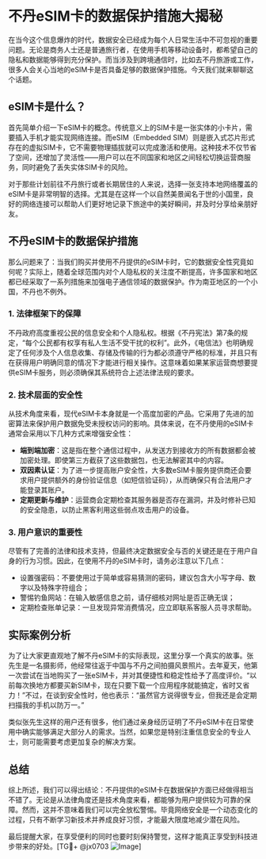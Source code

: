 # 不丹eSIM卡的数据保护措施大揭秘

在当今这个信息爆炸的时代，数据安全已经成为每个人日常生活中不可忽视的重要问题。无论是商务人士还是普通旅行者，在使用手机等移动设备时，都希望自己的隐私和数据能够得到充分保护。而当涉及到跨境通信时，比如去不丹旅游或工作，很多人会关心当地的eSIM卡是否具备足够的数据保护措施。今天我们就来聊聊这个话题。

## eSIM卡是什么？

首先简单介绍一下eSIM卡的概念。传统意义上的SIM卡是一张实体的小卡片，需要插入手机才能实现网络连接。而eSIM（Embedded SIM）则是嵌入式芯片形式存在的虚拟SIM卡，它不需要物理插拔就可以完成激活和使用。这种技术不仅节省了空间，还增加了灵活性——用户可以在不同国家和地区之间轻松切换运营商服务，同时避免了丢失实体SIM卡的风险。

对于那些计划前往不丹旅行或者长期居住的人来说，选择一张支持本地网络覆盖的eSIM卡是非常明智的选择。尤其是在这样一个以自然美景闻名于世的小国里，良好的网络连接可以帮助人们更好地记录下旅途中的美好瞬间，并及时分享给亲朋好友。

## 不丹eSIM卡的数据保护措施

那么问题来了：当我们购买并使用不丹提供的eSIM卡时，它的数据安全性究竟如何呢？实际上，随着全球范围内对个人隐私权的关注度不断提高，许多国家和地区都已经采取了一系列措施来加强电子通信领域的数据保护。作为南亚地区的一个小国，不丹也不例外。

### 1. 法律框架下的保障
不丹政府高度重视公民的信息安全和个人隐私权。根据《不丹宪法》第7条的规定，“每个公民都有权享有私人生活不受干扰的权利”。此外，《电信法》也明确规定了任何涉及个人信息收集、存储及传输的行为都必须遵守严格的标准，并且只有在获得用户明确同意的情况下才能进行相关操作。这意味着如果某家运营商想要提供eSIM卡服务，则必须确保其系统符合上述法律法规的要求。

### 2. 技术层面的安全性
从技术角度来看，现代eSIM卡本身就是一个高度加密的产品。它采用了先进的加密算法来保护用户数据免受未授权访问的影响。具体来说，在不丹使用的eSIM卡通常会采用以下几种方式来增强安全性：

- **端到端加密**：这是指在整个通信过程中，从发送方到接收方的所有数据都会被加密处理。即使第三方截获了这些数据包，也无法解密其中的内容。
- **双因素认证**：为了进一步提高账户安全性，大多数eSIM卡服务提供商还会要求用户提供额外的身份验证信息（如短信验证码），从而确保只有合法用户才能登录其账户。
- **定期更新与维护**：运营商会定期检查其服务器是否存在漏洞，并及时修补已知的安全隐患，以防止黑客利用这些弱点攻击用户的设备。

### 3. 用户意识的重要性
尽管有了完善的法律和技术支持，但最终决定数据安全与否的关键还是在于用户自身的行为习惯。因此，在使用不丹的eSIM卡时，请务必注意以下几点：

- 设置强密码：不要使用过于简单或容易猜测的密码，建议包含大小写字母、数字以及特殊字符组合；
- 警惕钓鱼网站：在输入敏感信息之前，请仔细核对网址是否正确无误；
- 定期检查账单记录：一旦发现异常消费情况，应立即联系客服人员寻求帮助。

## 实际案例分析

为了让大家更直观地了解不丹eSIM卡的实际表现，这里分享一个真实的故事。张先生是一名摄影师，他经常往返于中国与不丹之间拍摄风景照片。去年夏天，他第一次尝试在当地购买了一张eSIM卡，并对其便捷性和稳定性给予了高度评价。“以前每次换地方都要买新SIM卡，现在只要下载一个应用程序就能搞定，省时又省力！”不过，在谈到安全性时，他也表示：“虽然官方说得很专业，但我还是会定期扫描我的手机以防万一。”

类似张先生这样的用户还有很多，他们通过亲身经历证明了不丹eSIM卡在日常使用中确实能够满足大部分人的需求。当然，如果您是特别注重信息安全的专业人士，则可能需要考虑更加复杂的解决方案。

## 总结

综上所述，我们可以得出结论：不丹提供的eSIM卡在数据保护方面已经做得相当不错了。无论是从法律角度还是技术角度来看，都能够为用户提供较为可靠的保障。然而，这并不意味着我们可以完全放松警惕。毕竟网络安全是一个动态变化的过程，只有不断学习新技术并养成良好习惯，才能最大限度地减少潜在风险。

最后提醒大家，在享受便利的同时也要时刻保持警觉，这样才能真正享受到科技进步带来的好处。[TG💪+ @jx0703 ![Image](https://github.com/user-attachments/assets/dbca1d08-cadb-493c-b0ec-ad6f7a83f270)]
